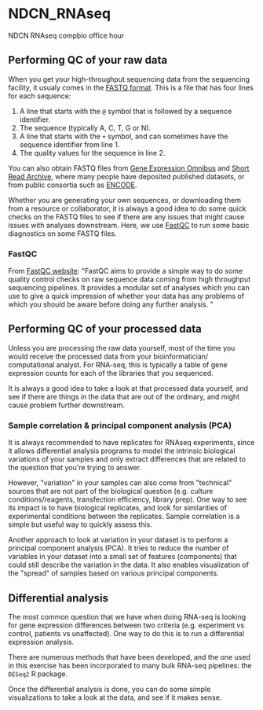 # NDCN_RNAseq
NDCN RNAseq compbio office hour

## Performing QC of your raw data

When you get your high-throughput sequencing data from the sequencing
facility, it usualy comes in the [FASTQ
format](https://en.wikipedia.org/wiki/FASTQ_format). This is a file
that has four lines for each sequence:

1. A line that starts with the `@` symbol that is followed by a
   sequence identifier.
2. The sequence (typically A, C, T, G or N).
3. A line that starts with the `+` symbol, and can sometimes have the
   sequence identifier from line 1.
4. The quality values for the sequence in line 2.

You can also obtain FASTQ files from [Gene Expression
Omnibus](https://www.ncbi.nlm.nih.gov/geo/) and [Short Read
Archive](https://www.ncbi.nlm.nih.gov/sra), where many people have
deposited published datasets, or from public consortia such as
[ENCODE](https://www.encodeproject.org/).

Whether you are generating your own sequences, or downloading them
from a resource or collaborator, it is always a good idea to do some
quick checks on the FASTQ files to see if there are any issues that
might cause issues with analyses downstream. Here, we use
[FastQC](https://www.bioinformatics.babraham.ac.uk/projects/fastqc/)
to run some basic diagnostics on some FASTQ files.

### FastQC

From [FastQC
website](https://www.bioinformatics.babraham.ac.uk/projects/fastqc/):
"FastQC aims to provide a simple way to do some quality control checks
on raw sequence data coming from high throughput sequencing
pipelines. It provides a modular set of analyses which you can use to
give a quick impression of whether your data has any problems of which
you should be aware before doing any further analysis. "

## Performing QC of your processed data

Unless you are processing the raw data yourself, most of the time you
would receive the processed data from your bioinformatician/
computational analyst. For RNA-seq, this is typically a table of gene
expression counts for each of the libraries that you sequenced.

It is always a good idea to take a look at that processed data
yourself, and see if there are things in the data that are out of the ordinary,
and might cause problem further downstream.

### Sample correlation & principal component analysis (PCA)

It is always recommended to have replicates for RNAseq experiments,
since it allows differential analysis programs to model the intrinsic biological
variations of your samples and only extract differences that are
related to the question that you're trying to answer.

However, "variation" in your samples can also come from
"technical" sources that are not part of the biological question
(e.g. culture conditions/reagents, transfection efficiency, library
prep). One way to see its impact is to have biological replicates, and
look for similarities of experimental conditions between the
replicates. Sample correlation is a simple but useful way to quickly
assess this.

Another approach to look at variation in your dataset is
to perform a principal component analysis (PCA). It tries to reduce
the number of variables in your dataset into a small set of features
(components) that could still describe the variation in the data. It
also enables visualization of the "spread" of samples based on various
principal components.

## Differential analysis

The most common question that we have when doing RNA-seq is looking
for gene expression differences between two criteria (e.g. experiment
vs control, patients vs unaffected). One way to do this is to run a
differential expression analysis.

There are numerous methods that have been developed, and the one used
in this exercise has been incorporated to many bulk RNA-seq
pipelines: the `DESeq2` R package.

Once the differential analysis is done, you can do some simple
visualizations to take a look at the data, and see if it makes sense.

